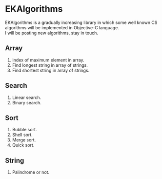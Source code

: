 EKAlgorithms
============

EKAlgorithms is a gradually increasing library in which some well known CS algorithms will be implemented in Objective-C language.  
I will be posting new algorithms, stay in touch.

Array
----- 
1. Index of maximum element in array. 
2. Find longest string in array of strings. 
3. Find shortest string in array of strings.

Search
------ 
1. Linear search.
2. Binary search.

Sort
----
1. Bubble sort.
2. Shell sort.
3. Merge sort.  
4. Quick sort.

String
------
1. Palindrome or not.
